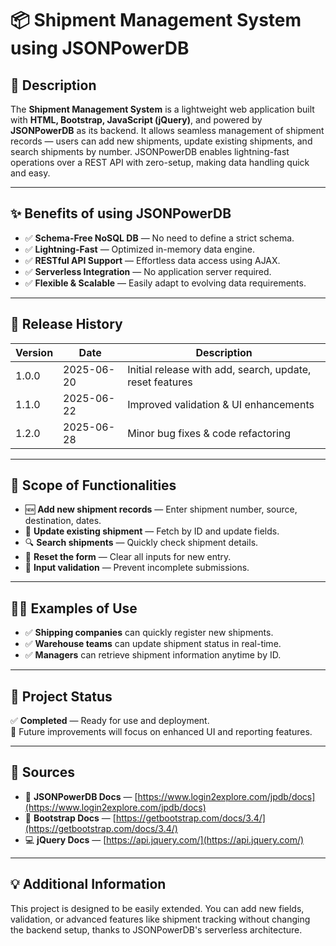 # 📦 Shipment Management System using JSONPowerDB

## 📝 Description
The **Shipment Management System** is a lightweight web application built with **HTML, Bootstrap, JavaScript (jQuery)**, and powered by **JSONPowerDB** as its backend. It allows seamless management of shipment records — users can add new shipments, update existing shipments, and search shipments by number. JSONPowerDB enables lightning-fast operations over a REST API with zero-setup, making data handling quick and easy.

---

## ✨ Benefits of using JSONPowerDB
- ✅ **Schema-Free NoSQL DB** — No need to define a strict schema.
- ✅ **Lightning-Fast** — Optimized in-memory data engine.
- ✅ **RESTful API Support** — Effortless data access using AJAX.
- ✅ **Serverless Integration** — No application server required.
- ✅ **Flexible & Scalable** — Easily adapt to evolving data requirements.

---

## 📜 Release History
| Version | Date       | Description |
|---------|------------|------------|
| 1.0.0   | 2025-06-20 | Initial release with add, search, update, reset features |
| 1.1.0   | 2025-06-22 | Improved validation & UI enhancements |
| 1.2.0   | 2025-06-28 | Minor bug fixes & code refactoring |

---

## 🧭 Scope of Functionalities
- 🆕 **Add new shipment records** — Enter shipment number, source, destination, dates.
- 📝 **Update existing shipment** — Fetch by ID and update fields.
- 🔍 **Search shipments** — Quickly check shipment details.
- 🧹 **Reset the form** — Clear all inputs for new entry.
- 🧠 **Input validation** — Prevent incomplete submissions.

---

## 🧑‍💻 Examples of Use
- ✅ **Shipping companies** can quickly register new shipments.
- ✅ **Warehouse teams** can update shipment status in real-time.
- ✅ **Managers** can retrieve shipment information anytime by ID.

---

## 🏁 Project Status
✅ **Completed** — Ready for use and deployment.  
🔧 Future improvements will focus on enhanced UI and reporting features.

---

## 🔗 Sources
- 📖 **JSONPowerDB Docs** — [https://www.login2explore.com/jpdb/docs](https://www.login2explore.com/jpdb/docs)  
- 🎨 **Bootstrap Docs** — [https://getbootstrap.com/docs/3.4/](https://getbootstrap.com/docs/3.4/)  
- 💻 **jQuery Docs** — [https://api.jquery.com/](https://api.jquery.com/)

---

## 💡 Additional Information
This project is designed to be easily extended. You can add new fields, validation, or advanced features like shipment tracking without changing the backend setup, thanks to JSONPowerDB's serverless architecture.

